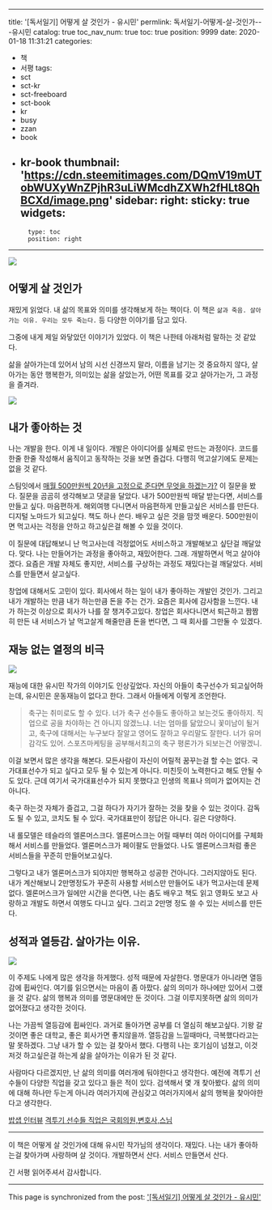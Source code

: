 
---
title: '[독서일기] 어떻게 살 것인가 - 유시민'
permlink: 독서일기-어떻게-살-것인가---유시민
catalog: true
toc_nav_num: true
toc: true
position: 9999
date: 2020-01-18 11:31:21
categories:
- 책
- 서평
tags:
- sct
- sct-kr
- sct-freeboard
- sct-book
- kr
- busy
- zzan
- book
- kr-book
thumbnail: 'https://cdn.steemitimages.com/DQmV19mUTobWUXyWnZPjhR3uLiWMcdhZXWh2fHLt8QhBCXd/image.png'
sidebar:
    right:
        sticky: true
widgets:
    -
        type: toc
        position: right
---


![](https://cdn.steemitimages.com/DQmV19mUTobWUXyWnZPjhR3uLiWMcdhZXWh2fHLt8QhBCXd/image.png)

## 어떻게 살 것인가

재밌게 읽었다. 내 삶의 목표와 의미를 생각해보게 하는 책이다. 이 책은 `삶과 죽음. 살아가는 이유. 우리는 모두 죽는다.` 등  다양한 이야기를 담고 있다. 

그중에 내게 제일 와닿았던 이야기가 있었다. 이 책은 나한테 아래처럼 말하는 것 같았다.

삶을 살아가는데 있어서 남의 시선 신경쓰지 말라, 이름을 남기는 것 중요하지 않다, 살아가는 동안 행복한가, 의미있는 삶을 살았는가, 어떤 목표를 갖고 살아가는가, 그 과정을 즐겨라. 

![](https://cdn.steemitimages.com/DQmYk8TGxQ1MbSmGDbQZqJzKcoW9KybRZwNLm7wr5vgUDYK/image.png)


## 내가 좋아하는 것

나는 개발을 한다. 이게 내 일이다. 개발은 아이디어를 실체로 만드는 과정이다. 코드를 한줄 한줄 작성해서 움직이고 동작하는 것을 보면 즐겁다. 다행히 먹고살기에도 문제는 없을 것 같다. 

스팀잇에서 [매월 500만원씩 20년을 고정으로 준다면 무엇을 하겠는가?](https://staging.busy.org/@kibumh/4-500-20) 이 질문을 봤다. 질문을 곰곰히 생각해보고 댓글을 달았다. 내가 500만원씩 매달 받는다면, 서비스를 만들고 싶다. 마음편하게. 해외여행 다니면서 마음편하게 만들고싶은 서비스를 만든다. 디지털 노마드가 되고싶다. 책도 하나 쓴다. 배우고 싶은 것을 맘껏 배운다. 500만원이면 먹고사는 걱정을 안하고 하고싶은걸 해볼 수 있을 것이다.

이 질문에 대답해보니 난 먹고사는데 걱정없어도 서비스하고 개발해보고 싶단걸 깨달았다. 맞다. 나는 만들어가는 과정을 좋아하고, 재밌어한다. 그래. 개발하면서 먹고 살아야겠다. 요즘은 개발 자체도 좋지만, 서비스를 구상하는 과정도 재밌다는걸 깨달았다. 서비스를 만들면서 살고싶다.

창업에 대해서도 고민이 있다. 회사에서 하는 일이 내가 좋아하는 개발인 것인가. 그리고 내가 개발하는 만큼 내가 하는만큼 돈을 주는 건가. 요즘은 회사에 감사함을 느낀다. 내가 하는것 이상으로 회사가 나를 잘 챙겨주고있다. 창업은 회사다니면서 퇴근하고 짬짬히 만든 내 서비스가 날 먹고살게 해줄만큼 돈을 번다면, 그 때 회사를 그만둘 수 있겠다.



## 재능 없는 열정의 비극

![](https://cdn.steemitimages.com/DQmZYkLFuHvzRwVqwR7Q6FGVPSCJmXwXNGEPrsSH2smoB4S/image.png)


재능에 대한 유시민 작가의 이야기도 인상깊었다. 자신의 아들이 축구선수가 되고싶어하는데, 유시민은 운동재능이 없다고 한다. 그래서 아들에게 이렇게 조언한다. 

> 축구는 취미로도 할 수 있다. 너가 축구 선수들도 좋아하고 보는것도 좋아하지. 직업으로 공을 차야하는 건 아니지 않겠느냐. 너는 엄마를 닮았으니 꽃미남이 될거고, 축구에 대해서는 누구보다 잘알고 영어도 잘하고 우리말도 잘한다. 너가 유머감각도 있어. 스포츠마케팅을 공부해서최고의 축구 평론가가 되보는건 어떻겠니.

이걸 보면서 많은 생각을 해본다. 모든사람이 자신이 어릴적 꿈꾸는걸 할 수는 없다. 국가대표선수가 되고 싶다고 모두 될 수 있는게 아니다. 미친듯이 노력한다고 해도 안될 수도 있다. 근데 여기서 국가대표선수가 되지 못했다고 인생의 목표나 의미가 없어지는 건 아니다. 

축구 하는것 자체가 즐겁고, 그걸 하다가 자기가 잘하는 것을 찾을 수 있는 것이다. 감독도 될 수 있고, 코치도 될 수 있다. 국가대표만이 정답은 아니다. 길은 다양하다.


내 롤모델은 테슬라의 엘론머스크다. 엘론머스크는 어릴 때부터 여러 아이디어를 구체화해서 서비스를 만들었다. 엘론머스크가 페이팔도 만들었다. 나도 엘론머스크처럼 좋은 서비스들을 꾸준히 만들어보고싶다.

그렇다고 내가 엘론머스크가 되야지만 행복하고 성공한 건아니다. 그러지않아도 된다. 내가 계산해보니 2만명정도가 꾸준히 사용할 서비스만 만들어도 내가 먹고사는데 문제없다. 엘론머스크가 일에만 시간을 쓴다면, 나는 춤도 배우고 책도 읽고 영화도 보고 사랑하고 개발도 하면서 여행도 다니고 싶다. 그리고 2만명 정도 쓸 수 있는 서비스를 만든다.

## 성적과 열등감. 살아가는 이유.

![](https://cdn.steemitimages.com/DQmPKboZfCJvkW8XEuwAXvtZ2tdGQKU1PyLRA4BknqsG5Kz/image.png)

이 주제도 나에게 많은 생각을 하게했다. 성적 때문에 자살한다. 명문대가 아니라면 열등감에 휩싸인다. 여기를 읽으면서는 마음이 좀 아팠다.  삶의 의미가 하나에만 있어서 그랬을 것 같다. 삶의 행복과 의미를 명문대에만 둔 것이다. 그걸 이루지못하면 삶의 의미가 없어졌다고 생각한 것이다.

나는 가끔씩 열등감에 휩싸인다. 과거로 돌아가면 공부를 더 열심히 해보고싶다. 기왕 갈 것이면 좋은 대학교, 좋은 회사가면 좋지않을까. 열등감을 느낄때마다, 극복했다라고는 말 못하겠다. 그냥 내가 할 수 있는 걸 찾아서 했다. 다행히 나는 호기심이 넘쳤고, 이것저것 하고싶은걸 하는게 삶을 살아가는 이유가 된 것 같다. 

사람마다 다르겠지만, 난 삶의 의미를 여러개에 둬야한다고 생각한다.  예전에 격투기 선수들이 다양한 직업을 갖고 있다고 들은 적이 있다. 검색해서 몇 개 찾아봤다. 삶의 의미에 대해 하나만 두는게 아니라 여러가지에 관심갖고 여러가지에서 삶의 행복을 찾아야한다고 생각한다.

[밥샙 인터뷰](http://mlbpark.donga.com/mlbpark/b.php?m=search&p=271&b=bullpen&id=2383296&select=title&query=%EB%B3%B4%EC%95%84+%EC%9D%BC%EB%B3%B8&user=&reply=)
[격투기 선수들 직업은 국회의원,변호사,스님](https://www.nocutnews.co.kr/news/252460)





---

이 책은 어떻게 살 것인가에 대해 유시민 작가님의 생각이다.  재밌다.
나는 내가 좋아하는걸 찾아가며 사랑하며 살 것이다. 
개발하면서 산다. 서비스 만들면서 산다.

긴 서평 읽어주셔서 감사합니다.

- - -

This page is synchronized from the post: ['[독서일기] 어떻게 살 것인가 - 유시민'](https://steempeak.com/@jacobyu/7tsb9f)
